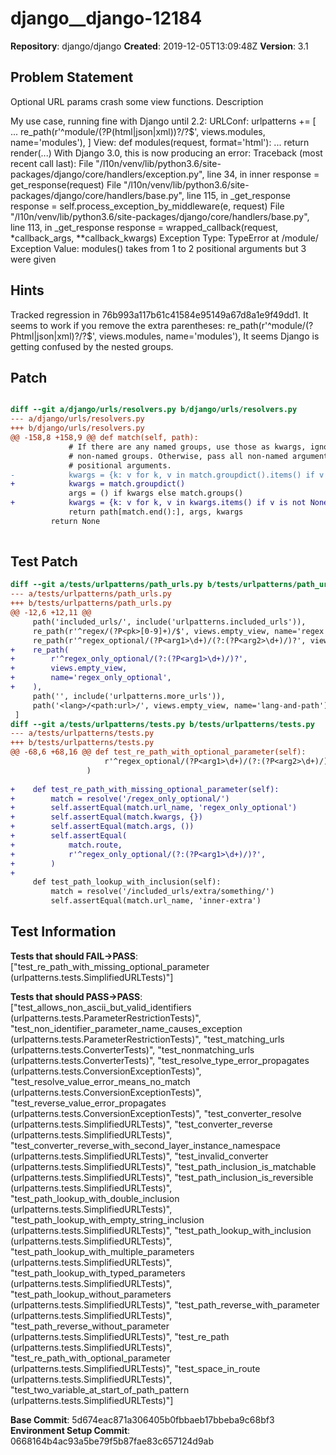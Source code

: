 # django__django-12184

**Repository**: django/django
**Created**: 2019-12-05T13:09:48Z
**Version**: 3.1

## Problem Statement

Optional URL params crash some view functions.
Description
	
My use case, running fine with Django until 2.2:
URLConf:
urlpatterns += [
	...
	re_path(r'^module/(?P<format>(html|json|xml))?/?$', views.modules, name='modules'),
]
View:
def modules(request, format='html'):
	...
	return render(...)
With Django 3.0, this is now producing an error:
Traceback (most recent call last):
 File "/l10n/venv/lib/python3.6/site-packages/django/core/handlers/exception.py", line 34, in inner
	response = get_response(request)
 File "/l10n/venv/lib/python3.6/site-packages/django/core/handlers/base.py", line 115, in _get_response
	response = self.process_exception_by_middleware(e, request)
 File "/l10n/venv/lib/python3.6/site-packages/django/core/handlers/base.py", line 113, in _get_response
	response = wrapped_callback(request, *callback_args, **callback_kwargs)
Exception Type: TypeError at /module/
Exception Value: modules() takes from 1 to 2 positional arguments but 3 were given


## Hints

Tracked regression in 76b993a117b61c41584e95149a67d8a1e9f49dd1.
It seems to work if you remove the extra parentheses: re_path(r'^module/(?P<format>html|json|xml)?/?$', views.modules, name='modules'), It seems Django is getting confused by the nested groups.

## Patch

```diff

diff --git a/django/urls/resolvers.py b/django/urls/resolvers.py
--- a/django/urls/resolvers.py
+++ b/django/urls/resolvers.py
@@ -158,8 +158,9 @@ def match(self, path):
             # If there are any named groups, use those as kwargs, ignoring
             # non-named groups. Otherwise, pass all non-named arguments as
             # positional arguments.
-            kwargs = {k: v for k, v in match.groupdict().items() if v is not None}
+            kwargs = match.groupdict()
             args = () if kwargs else match.groups()
+            kwargs = {k: v for k, v in kwargs.items() if v is not None}
             return path[match.end():], args, kwargs
         return None
 


```

## Test Patch

```diff
diff --git a/tests/urlpatterns/path_urls.py b/tests/urlpatterns/path_urls.py
--- a/tests/urlpatterns/path_urls.py
+++ b/tests/urlpatterns/path_urls.py
@@ -12,6 +12,11 @@
     path('included_urls/', include('urlpatterns.included_urls')),
     re_path(r'^regex/(?P<pk>[0-9]+)/$', views.empty_view, name='regex'),
     re_path(r'^regex_optional/(?P<arg1>\d+)/(?:(?P<arg2>\d+)/)?', views.empty_view, name='regex_optional'),
+    re_path(
+        r'^regex_only_optional/(?:(?P<arg1>\d+)/)?',
+        views.empty_view,
+        name='regex_only_optional',
+    ),
     path('', include('urlpatterns.more_urls')),
     path('<lang>/<path:url>/', views.empty_view, name='lang-and-path'),
 ]
diff --git a/tests/urlpatterns/tests.py b/tests/urlpatterns/tests.py
--- a/tests/urlpatterns/tests.py
+++ b/tests/urlpatterns/tests.py
@@ -68,6 +68,16 @@ def test_re_path_with_optional_parameter(self):
                     r'^regex_optional/(?P<arg1>\d+)/(?:(?P<arg2>\d+)/)?',
                 )
 
+    def test_re_path_with_missing_optional_parameter(self):
+        match = resolve('/regex_only_optional/')
+        self.assertEqual(match.url_name, 'regex_only_optional')
+        self.assertEqual(match.kwargs, {})
+        self.assertEqual(match.args, ())
+        self.assertEqual(
+            match.route,
+            r'^regex_only_optional/(?:(?P<arg1>\d+)/)?',
+        )
+
     def test_path_lookup_with_inclusion(self):
         match = resolve('/included_urls/extra/something/')
         self.assertEqual(match.url_name, 'inner-extra')

```

## Test Information

**Tests that should FAIL→PASS**: ["test_re_path_with_missing_optional_parameter (urlpatterns.tests.SimplifiedURLTests)"]

**Tests that should PASS→PASS**: ["test_allows_non_ascii_but_valid_identifiers (urlpatterns.tests.ParameterRestrictionTests)", "test_non_identifier_parameter_name_causes_exception (urlpatterns.tests.ParameterRestrictionTests)", "test_matching_urls (urlpatterns.tests.ConverterTests)", "test_nonmatching_urls (urlpatterns.tests.ConverterTests)", "test_resolve_type_error_propagates (urlpatterns.tests.ConversionExceptionTests)", "test_resolve_value_error_means_no_match (urlpatterns.tests.ConversionExceptionTests)", "test_reverse_value_error_propagates (urlpatterns.tests.ConversionExceptionTests)", "test_converter_resolve (urlpatterns.tests.SimplifiedURLTests)", "test_converter_reverse (urlpatterns.tests.SimplifiedURLTests)", "test_converter_reverse_with_second_layer_instance_namespace (urlpatterns.tests.SimplifiedURLTests)", "test_invalid_converter (urlpatterns.tests.SimplifiedURLTests)", "test_path_inclusion_is_matchable (urlpatterns.tests.SimplifiedURLTests)", "test_path_inclusion_is_reversible (urlpatterns.tests.SimplifiedURLTests)", "test_path_lookup_with_double_inclusion (urlpatterns.tests.SimplifiedURLTests)", "test_path_lookup_with_empty_string_inclusion (urlpatterns.tests.SimplifiedURLTests)", "test_path_lookup_with_inclusion (urlpatterns.tests.SimplifiedURLTests)", "test_path_lookup_with_multiple_parameters (urlpatterns.tests.SimplifiedURLTests)", "test_path_lookup_with_typed_parameters (urlpatterns.tests.SimplifiedURLTests)", "test_path_lookup_without_parameters (urlpatterns.tests.SimplifiedURLTests)", "test_path_reverse_with_parameter (urlpatterns.tests.SimplifiedURLTests)", "test_path_reverse_without_parameter (urlpatterns.tests.SimplifiedURLTests)", "test_re_path (urlpatterns.tests.SimplifiedURLTests)", "test_re_path_with_optional_parameter (urlpatterns.tests.SimplifiedURLTests)", "test_space_in_route (urlpatterns.tests.SimplifiedURLTests)", "test_two_variable_at_start_of_path_pattern (urlpatterns.tests.SimplifiedURLTests)"]

**Base Commit**: 5d674eac871a306405b0fbbaeb17bbeba9c68bf3
**Environment Setup Commit**: 0668164b4ac93a5be79f5b87fae83c657124d9ab
